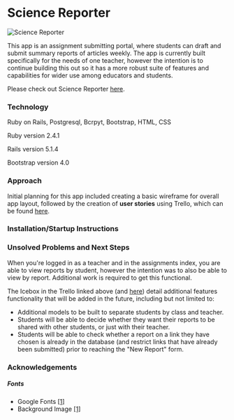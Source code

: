 # Science Reporter

![Science Reporter](https://i.imgur.com/uzvxgwc.png?1)

This app is an assignment submitting portal, where students can draft and submit summary reports of articles weekly. The app is currently built  specifically for the needs of one teacher, however the intention is to continue building this out so it has a more robust suite of features and capabilities for wider use among educators and students. 

Please check out Science Reporter [here](https://science-reporter.herokuapp.com/).



### Technology

Ruby on Rails, Postgresql, Bcrpyt, Bootstrap, HTML, CSS

Ruby version 2.4.1

Rails version 5.1.4

Bootstrap version 4.0



### Approach

Initial planning for this app included creating a basic wireframe for overall app layout, followed by the creation of **user stories** using Trello, which can be found [here](https://trello.com/b/h4OaN3eV/project-2).



### Installation/Startup Instructions





### Unsolved Problems and Next Steps

When you're logged in as a teacher and in the assignments index, you are able to view reports by student, however the intention was to also be able to view by report. Additional work is required to get this functional.



The Icebox in the Trello linked above (and [here](https://trello.com/b/h4OaN3eV/project-2)) detail additional features functionality that will be added in the future, including but not limited to:

- Additional models to be built to separate students by class and teacher.
- Students will be able to decide whether they want their reports to be shared with other students, or just with their teacher.
- Students will be able to check whether a report on a link they have chosen is already in the database (and restrict links that have already been submitted) prior to reaching the "New Report" form.



### Acknowledgements

##### Fonts

- Google Fonts [[1]](https://fonts.google.com/specimen/Pangolin) 
- Background Image [[1]](http://knowscience.org/wp-content/uploads/2014/01/cells-under-a-microscope.jpg)



